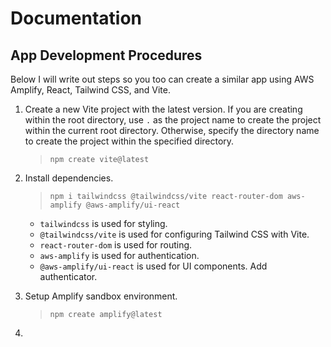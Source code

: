 # Documentation

## App Development Procedures

Below I will write out steps so you too can create a similar app using AWS Amplify, React, Tailwind CSS, and Vite.

1. Create a new Vite project with the latest version. If you are creating within the root directory, use `.` as the project name to create the project within the current root directory. Otherwise, specify the directory name to create the project within the specified directory.

   > `npm create vite@latest`

2. Install dependencies.

   > `npm i tailwindcss @tailwindcss/vite react-router-dom aws-amplify @aws-amplify/ui-react`

   - `tailwindcss` is used for styling.
   - `@tailwindcss/vite` is used for configuring Tailwind CSS with Vite.
   - `react-router-dom` is used for routing.
   - `aws-amplify` is used for authentication.
   - `@aws-amplify/ui-react` is used for UI components. Add authenticator.

3. Setup Amplify sandbox environment.

   > `npm create amplify@latest`

4.
